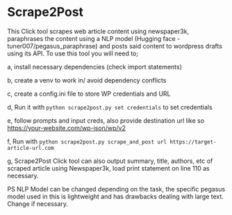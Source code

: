 # Scrape2Post
This Click tool scrapes web article content using newspaper3k, paraphrases the content using a NLP model (Hugging face - tuner007/pegasus_paraphrase) and posts said content to wordpress drafts using its API.
To use this tool you will need to;

a, install necessary dependencies (check import statements)

b, create a venv to work in/ avoid dependency conflicts

c, create a config.ini file to store WP credentials and URL

d, Run it with ``` python scrape2post.py set credentials ``` to set credentials

e, follow prompts and input creds, also provide destination url like so <https://your-website.com/wp-json/wp/v2>

f, Run with ``` python scrape2post.py scrape_and_post url https://target-article-url.com ```

g, Scrape2Post Click tool can also output summary, title, authors, etc of scraped article using Newspaper3k, load print statement on line 110 as necessary.

PS
NLP Model can be changed depending on the task, the specific pegasus model used in this is lightweight and has drawbacks dealing with large text. Change if necessary.


